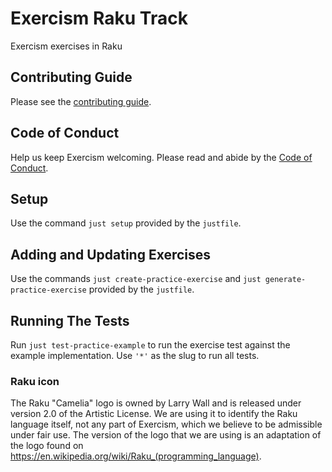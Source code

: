 # Exercism Raku Track

Exercism exercises in Raku

## Contributing Guide

Please see the [contributing guide](https://exercism.org/docs/building).

## Code of Conduct

Help us keep Exercism welcoming. Please read and abide by the
[Code of Conduct](https://exercism.org/code-of-conduct).

## Setup

Use the command `just setup` provided by the `justfile`.


## Adding and Updating Exercises

Use the commands `just create-practice-exercise` and `just generate-practice-exercise` provided by the `justfile`.

## Running The Tests

Run `just test-practice-example` to run the exercise test against the example implementation.
Use `'*'` as the slug to run all tests.

### Raku icon
The Raku "Camelia" logo is owned by Larry Wall and is released under version 2.0 of the Artistic License. We are using it to identify the Raku language itself, not any part of Exercism, which we believe to be admissible under fair use. The version of the logo that we are using is an adaptation of the logo found on <https://en.wikipedia.org/wiki/Raku_(programming_language)>.
